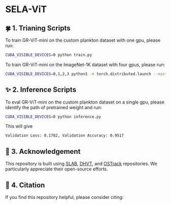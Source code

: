 # SELA-ViT


## 🍀 1. Trianing Scripts
To train GR-ViT-mini on the custom plankton dataset with one gpu, please run:
```bash
CUDA_VISIBLE_DEVICES=0 python train.py
```

To train GR-ViT-mini on the ImageNet-1K dataset with four gpus, please run:
```bash
CUDA_VISIBLE_DEVICES=0,1,2,3 python3 -m torch.distributed.launch --master_port 29501 --nproc_per_node 4 --nnodes 1 --use_env train.py --data-path /opt/data/private/zhousai/imagenet --batch-size 256 --output /opt/data/private/zhousai/output_grvit --cfg /opt/data/private/zhousai/imagenet1k_classification/configs/gr_vit_mini.yaml --model-type gr_vit --model-file GR_ViT.py --tag gr_vit_mini
```


## ✨ 2. Inference Scripts
To eval GR-ViT-mini on the custom plankton dataset on a single gpu, please identify the path of pretrained weight and run:
```bash
CUDA_VISIBLE_DEVICES=0 python inference.py
```
This will give
```bash
Validation Loss: 0.1782, Validation Accuracy: 0.9517
```


## 👏 3. Acknowledgement
This repository is built using [SLAB](https://github.com/xinghaochen/SLAB), [DHVT](https://github.com/ArieSeirack/DHVT), and [OSTrack](https://github.com/botaoye/OSTrack) repositories. We particularly appreciate their open-source efforts.


## 📖 4. Citation
If you find this repository helpful, please consider citing:
